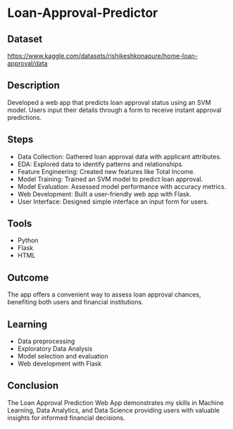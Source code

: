 # Loan-Approval-Predictor
## Dataset
https://www.kaggle.com/datasets/rishikeshkonapure/home-loan-approval/data
## Description
Developed a web app that predicts loan approval status using an SVM model. Users input their details through a form to receive instant approval predictions.
## Steps
* Data Collection: Gathered loan approval data with applicant attributes.
* EDA: Explored data to identify patterns and relationships.
* Feature Engineering: Created new features like Total Income.
* Model Training: Trained an SVM model to predict loan approval.
* Model Evaluation: Assessed model performance with accuracy metrics.
* Web Development: Built a user-friendly web app with Flask.
* User Interface: Designed simple interface an input form for users.
## Tools
* Python
* Flask
* HTML
## Outcome
The app offers a convenient way to assess loan approval chances, benefiting both users and financial institutions.
## Learning
* Data preprocessing
* Exploratory Data Analysis
* Model selection and evaluation
* Web development with Flask
## Conclusion
The Loan Approval Prediction Web App demonstrates my skills in Machine Learning, Data Analytics, and Data Science providing users with valuable insights for informed financial decisions.
